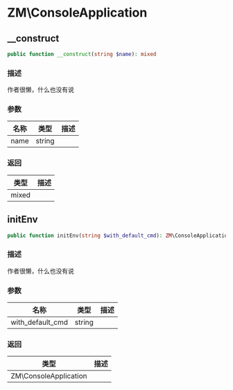 # ZM\ConsoleApplication

## __construct

```php
public function __construct(string $name): mixed
```

### 描述

作者很懒，什么也没有说

### 参数

| 名称 | 类型 | 描述 |
| -------- | ---- | ----------- |
| name | string |  |
### 返回

| 类型 | 描述 |
| ---- | ----------- |
| mixed |  |


## initEnv

```php
public function initEnv(string $with_default_cmd): ZM\ConsoleApplication
```

### 描述

作者很懒，什么也没有说

### 参数

| 名称 | 类型 | 描述 |
| -------- | ---- | ----------- |
| with_default_cmd | string |  |
### 返回

| 类型 | 描述 |
| ---- | ----------- |
| ZM\ConsoleApplication |  |

